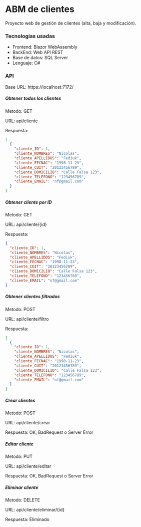 # ABM de clientes 

Proyecto web de gestión de clientes (alta, baja y modificación).

### Tecnologías usadas
- Frontend: Blazor WebAssembly
- BackEnd: Web API REST
- Base de datos: SQL Server
- Lenguaje: C#

### API

Base URL: https://localhost:7172/

#####  Obtener todos los clientes
Metodo: GET

URL: api/cliente

Respuesta:
```json
[
  {
    "cliente_ID": 1,
    "cliente_NOMBRES": "Nicolas",
    "cliente_APELLIDOS": "Fediuk",
    "cliente_FECNAC": "1998-11-23",
    "cliente_CUIT": "20123456789",
    "cliente_DOMICILIO": "Calle Falsa 123",
    "cliente_TELEFONO": "123456789",
    "cliente_EMAIL": "nf@gmail.com"
  }
]
```

#####  Obtener cliente por ID
Metodo: GET

URL: api/cliente/{id}

Respuesta:
```json
{
  "cliente_ID": 1,
  "cliente_NOMBRES": "Nicolas",
  "cliente_APELLIDOS": "Fediuk",
  "cliente_FECNAC": "1998-11-23",
  "cliente_CUIT": "20123456789",
  "cliente_DOMICILIO": "Calle Falsa 123",
  "cliente_TELEFONO": "123456789",
  "cliente_EMAIL": "nf@gmail.com"
}
```



#####  Obtener clientes filtrados
Metodo: POST

URL: api/cliente/filtro

Respuesta:
```json
[
  {
    "cliente_ID": 1,
    "cliente_NOMBRES": "Nicolas",
    "cliente_APELLIDOS": "Fediuk",
    "cliente_FECNAC": "1998-11-23",
    "cliente_CUIT": "20123456789",
    "cliente_DOMICILIO": "Calle Falsa 123",
    "cliente_TELEFONO": "123456789",
    "cliente_EMAIL": "nf@gmail.com"
  }
]
```

#####  Crear clientes
Metodo: POST

URL: api/cliente/crear

Respuesta: OK, BadRequest o Server Error

#####  Editar cliente
Metodo: PUT

URL: api/cliente/editar

Respuesta: OK, BadRequest o Server Error

#####  Eliminar cliente
Metodo: DELETE

URL: api/cliente/eliminar/{id}

Respuesta: Eliminado

